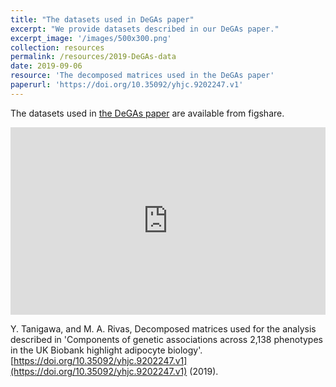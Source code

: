 ```yaml
---
title: "The datasets used in DeGAs paper"
excerpt: "We provide datasets described in our DeGAs paper."
excerpt_image: '/images/500x300.png'
collection: resources
permalink: /resources/2019-DeGAs-data
date: 2019-09-06
resource: 'The decomposed matrices used in the DeGAs paper'
paperurl: 'https://doi.org/10.35092/yhjc.9202247.v1'
---
```


The datasets used in [the DeGAs paper](/publication/2019-09-06-DeGAs) are available from figshare.

<iframe src="https://widgets.figshare.com/articles/9202247/embed?show_title=1" width="100%" height="300em" style="border:none;" allowfullscreen="true" frameborder="0"></iframe>

Y. Tanigawa, and M. A. Rivas, Decomposed matrices used for the analysis described in 'Components of genetic associations across 2,138 phenotypes in the UK Biobank highlight adipocyte biology'. [https://doi.org/10.35092/yhjc.9202247.v1](https://doi.org/10.35092/yhjc.9202247.v1) (2019).
